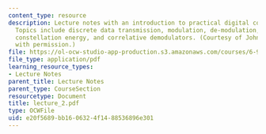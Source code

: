 ```yaml
---
content_type: resource
description: Lecture notes with an introduction to practical digital communications.
  Topics include discrete data transmission, modulation, de-modulation, Vector signals,
  constellation energy, and correlative demodulators. (Courtesy of John Cioffi. Used
  with permission.)
file: https://ol-ocw-studio-app-production.s3.amazonaws.com/courses/6-973-communication-system-design-spring-2006/e20f5689bb1606324f1488536896e301_lecture_2.pdf
file_type: application/pdf
learning_resource_types:
- Lecture Notes
parent_title: Lecture Notes
parent_type: CourseSection
resourcetype: Document
title: lecture_2.pdf
type: OCWFile
uid: e20f5689-bb16-0632-4f14-88536896e301
---
```


